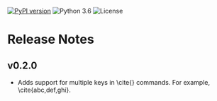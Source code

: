 [![PyPI version](https://badge.fury.io/py/pybibtex.svg)](http://badge.fury.io/py/pybibtex)
![Python 3.6](https://img.shields.io/badge/python-3.6-blue.svg)
![License](https://img.shields.io/badge/license-MIT-blue.svg)

# Release Notes

## v0.2.0

- Adds support for multiple keys in \cite{} commands. For example, \cite{abc,def,ghi}.



